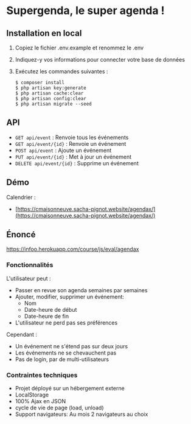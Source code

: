 # Supergenda, le super agenda !
## Installation en local
1. Copiez le fichier .env.example et renommez le .env
2. Indiquez-y vos informations pour connecter votre base de données
3. Exécutez les commandes suivantes :

       $ composer install
       $ php artisan key:generate
       $ php artisan cache:clear
       $ php artisan config:clear
       $ php artisan migrate --seed

## API
- `GET api/event` : Renvoie tous les événements
- `GET api/event/{id}` : Renvoie un événement
- `POST api/event` : Ajoute un événement
- `PUT api/event/{id}` : Met à jour un événement
- `DELETE api/event/{id}` : Supprime un événement


## Démo
Calendrier :
- [https://cmaisonneuve.sacha-pignot.website/agendax/](https://cmaisonneuve.sacha-pignot.website/agendax/)

## Énoncé
https://infoo.herokuapp.com/course/js/eval/agendax

### Fonctionnalités
 L'utilisateur peut :
- Passer en revue son agenda semaines par semaines
- Ajouter, modifier, supprimer un événement:
  - Nom
  - Date-heure de début
  - Date-heure de fin
- L'utilisateur ne perd pas ses préférences

Cependant :
- Un événement ne s'étend pas sur deux jours
- Les événements ne se chevauchent pas
- Pas de login, par de multi-utilisateurs

### Contraintes techniques
- Projet déployé sur un hébergement externe
- LocalStorage
- 100% Ajax en JSON
- cycle de vie de page (load, unload)
- Support navigateurs: Au mois 2 navigateurs au choix

